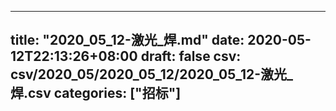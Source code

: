 
---
title: "2020_05_12-激光_焊.md"
date: 2020-05-12T22:13:26+08:00
draft: false
csv: csv/2020_05/2020_05_12/2020_05_12-激光_焊.csv
categories: ["招标"]
---
